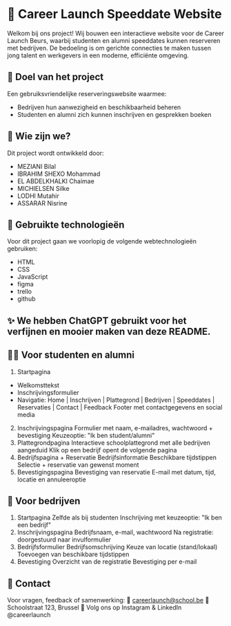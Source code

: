 # 💼 Career Launch Speeddate Website
Welkom bij ons project! Wij bouwen een interactieve website voor de Career Launch Beurs, waarbij studenten en alumni speeddates kunnen reserveren met bedrijven. De bedoeling is om gerichte connecties te maken tussen jong talent en werkgevers in een moderne, efficiënte omgeving.

## 🎯 Doel van het project
Een gebruiksvriendelijke reserveringswebsite waarmee:

- Bedrijven hun aanwezigheid en beschikbaarheid beheren
- Studenten en alumni zich kunnen inschrijven en gesprekken boeken
## 👥 Wie zijn we?
Dit project wordt ontwikkeld door:

- MEZIANI Bilal
- IBRAHIM SHEXO Mohammad
- EL ABDELKHALKI Chaimae
- MICHIELSEN Silke
- LODHl Mutahir
- ASSARAR Nisrine
## 🔧 Gebruikte technologieën
Voor dit project gaan we voorlopig de volgende webtechnologieën gebruiken:

- HTML
- CSS
- JavaScript
- figma
- trello
- github
## ✨ We hebben ChatGPT gebruikt voor het verfijnen en mooier maken van deze README.

## 🧑‍🎓 Voor studenten en alumni
1. Startpagina
- Welkomsttekst
- Inschrijvingsformulier
- Navigatie:
  Home | Inschrijven | Plattegrond | Bedrijven | Speeddates | Reservaties | Contact | Feedback
  Footer met contactgegevens en social media
2. Inschrijvingspagina
Formulier met naam, e-mailadres, wachtwoord + bevestiging
Keuzeoptie: "Ik ben student/alumni"
3. Plattegrondpagina
Interactieve schoolplattegrond met alle bedrijven aangeduid
Klik op een bedrijf opent de volgende pagina
4. Bedrijfspagina + Reservatie
Bedrijfsinformatie
Beschikbare tijdstippen
Selectie + reservatie van gewenst moment
5. Bevestigingspagina
Bevestiging van reservatie
E-mail met datum, tijd, locatie en annuleeroptie
## 🏢 Voor bedrijven
1. Startpagina
Zelfde als bij studenten
Inschrijving met keuzeoptie: "Ik ben een bedrijf"
2. Inschrijvingspagina
Bedrijfsnaam, e-mail, wachtwoord
Na registratie: doorgestuurd naar invulformulier
3. Bedrijfsformulier
Bedrijfsomschrijving
Keuze van locatie (stand/lokaal)
Toevoegen van beschikbare tijdstippen
4. Bevestiging
Overzicht van de registratie
Bevestiging per e-mail
## 📩 Contact
Voor vragen, feedback of samenwerking:
📧 careerlaunch@school.be
📍 Schoolstraat 123, Brussel
📱 Volg ons op Instagram & LinkedIn @careerlaunch
